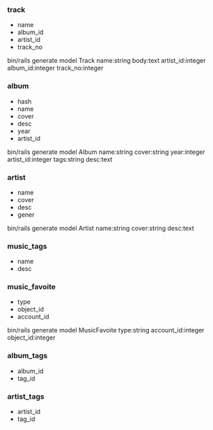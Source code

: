 ### track
- name
- album_id
- artist_id
- track_no

bin/rails generate model Track name:string body:text artist_id:integer album_id:integer track_no:integer

### album
- hash
- name
- cover
- desc
- year
- artist_id

bin/rails generate model Album name:string cover:string year:integer artist_id:integer tags:string desc:text

### artist
- name
- cover
- desc
- gener

bin/rails generate model Artist name:string cover:string desc:text

### music_tags
- name
- desc

### music_favoite
- type
- object_id
- account_id

bin/rails generate model MusicFavoite type:string account_id:integer object_id:integer

### album_tags
- album_id
- tag_id

### artist_tags
- artist_id
- tag_id
